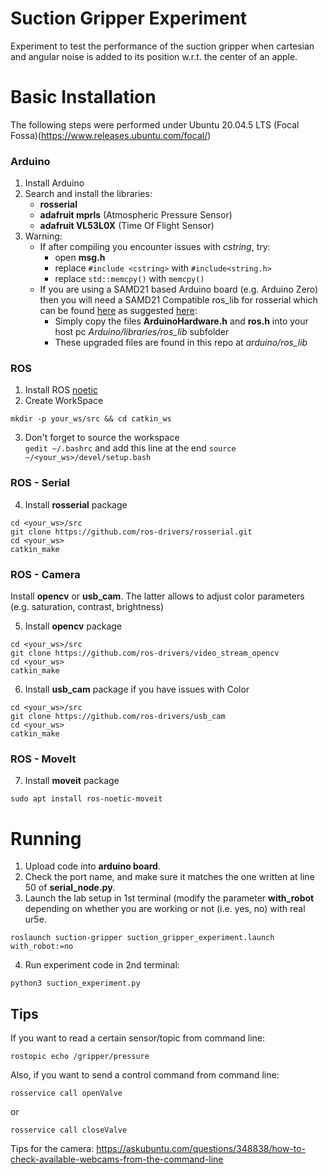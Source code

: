 # Suction Gripper Experiment
Experiment to test the performance of the suction gripper when cartesian and angular noise is added to its position w.r.t. the center of an apple.


# Basic Installation

The following steps were performed under Ubuntu 20.04.5 LTS (Focal Fossa)(https://www.releases.ubuntu.com/focal/)

### Arduino  
1. Install Arduino  
2. Search and install the libraries:
    * **rosserial**
    * **adafruit mprls** (Atmospheric Pressure Sensor)
    * **adafruit VL53L0X** (Time Of Flight Sensor)
3. Warning:
    * If after compiling you encounter issues with *cstring*, try:  
        - open **msg.h**  
        - replace `#include <cstring>` with `#include<string.h>`  
        - replace `std::memcpy()` with `memcpy()` 
    * If you are using a SAMD21 based Arduino board (e.g. Arduino Zero) then you will need a SAMD21 Compatible ros_lib for rosserial which can be found [here](https://github.com/MWahbahCC/ros_lib/tree/main) as suggested [here](https://answers.ros.org/question/328712/rosserial_python-on-samd21/):
        - Simply copy the files **ArduinoHardware.h** and **ros.h** into your host pc *Arduino/libraries/ros_lib* subfolder
        - These upgraded files are found in this repo at *arduino/ros_lib*
     
### ROS
1. Install ROS [noetic](http://wiki.ros.org/noetic/Installation/Ubuntu)
2. Create WorkSpace  
```console
mkdir -p your_ws/src && cd catkin_ws
```
3. Don't forget to source the workspace   
`gedit ~/.bashrc` and add this line at the end `source ~/<your_ws>/devel/setup.bash` 

### ROS - Serial

4. Install **rosserial** package  
```console
cd <your_ws>/src  
git clone https://github.com/ros-drivers/rosserial.git  
cd <your_ws>  
catkin_make
```

### ROS - Camera
Install **opencv** or **usb_cam**. The latter allows to adjust color parameters (e.g. saturation, contrast, brightness)

5. Install **opencv** package
```console
cd <your_ws>/src 
git clone https://github.com/ros-drivers/video_stream_opencv
cd <your_ws>
catkin_make
```

6. Install **usb_cam** package if you have issues with Color
```console
cd <your_ws>/src
git clone https://github.com/ros-drivers/usb_cam 
cd <your_ws>
catkin_make
```

### ROS - MoveIt

7. Install **moveit** package
```console
sudo apt install ros-noetic-moveit
```

# Running
1. Upload code into **arduino board**.
2. Check the port name, and make sure it matches the one written at line 50 of **serial_node.py**.
3. Launch the lab setup in 1st terminal (modify the parameter **with_robot** depending on whether you are working or not (i.e. yes, no) with real ur5e.
```console
roslaunch suction-gripper suction_gripper_experiment.launch with_robot:=no
```

4. Run experiment code in 2nd terminal:
```console
python3 suction_experiment.py
 ```

## Tips  
If you want to read a certain sensor/topic from command line:
```console
rostopic echo /gripper/pressure
```
Also, if you want to send a control command from command line:
```console
rosservice call openValve
```
or
```console
rosservice call closeValve
```

Tips for the camera:
https://askubuntu.com/questions/348838/how-to-check-available-webcams-from-the-command-line